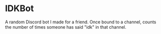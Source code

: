 # IDKBot
A random Discord bot I made for a friend. Once bound to a channel, counts the number of times someone has said "idk" in that channel.
